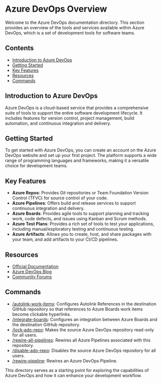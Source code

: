 # Azure DevOps Overview

Welcome to the Azure DevOps documentation directory. This section provides an overview of the tools and services available within Azure DevOps, which is a set of development tools for software teams.

## Contents

- [Introduction to Azure DevOps](#introduction-to-azure-devops)
- [Getting Started](#getting-started)
- [Key Features](#key-features)
- [Resources](#resources)
- [Commands](#commands)

## Introduction to Azure DevOps

Azure DevOps is a cloud-based service that provides a comprehensive suite of tools to support the entire software development lifecycle. It includes features for version control, project management, build automation, and continuous integration and delivery.

## Getting Started

To get started with Azure DevOps, you can create an account on the Azure DevOps website and set up your first project. The platform supports a wide range of programming languages and frameworks, making it a versatile choice for development teams.

## Key Features

- **Azure Repos**: Provides Git repositories or Team Foundation Version Control (TFVC) for source control of your code.
- **Azure Pipelines**: Offers build and release services to support continuous integration and delivery.
- **Azure Boards**: Provides agile tools to support planning and tracking work, code defects, and issues using Kanban and Scrum methods.
- **Azure Test Plans**: Provides a rich set of tools to test your applications, including manual/exploratory testing and continuous testing.
- **Azure Artifacts**: Allows you to create, host, and share packages with your team, and add artifacts to your CI/CD pipelines.

## Resources

- [Official Documentation](https://docs.microsoft.com/en-us/azure/devops/)
- [Azure DevOps Blog](https://devblogs.microsoft.com/devops/)
- [Community Forums](https://developercommunity.visualstudio.com/spaces/21/index.html)

## Commands

- [/autolink-work-items](/commands/azure-devops/autolink-work-items): Configures Autolink References in the destination GitHub repository so that references to Azure Boards work items become clickable hyperlinks.
- [/integrate-boards](/commands/azure-devops/integrate-boards): Configures an integration between Azure Boards and the destination GitHub repository.
- [/lock-ado-repo](/commands/azure-devops/lock-ado-repo): Makes the source Azure DevOps repository read-only for all users.
- [/rewire-all-pipelines](/commands/azure-devops/rewire-all-pipelines): Rewires all Azure Pipelines associated with this repository.
- [/disable-ado-repo](/commands/azure-devops/disable-ado-repo): Disables the source Azure DevOps repository for all users.
- [/rewire-pipeline](/commands/azure-devops/rewire-pipeline): Rewires an Azure DevOps Pipeline.

This directory serves as a starting point for exploring the capabilities of Azure DevOps and how it can enhance your development workflow.
